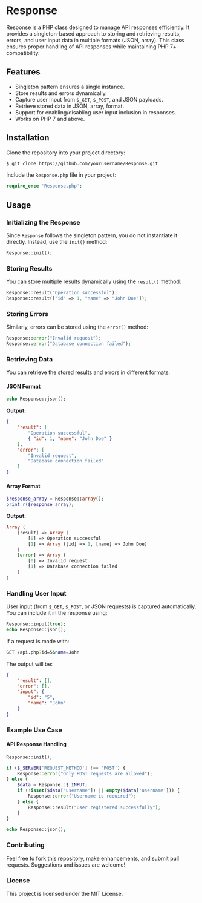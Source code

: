 # Response

Response is a PHP class designed to manage API responses efficiently. It provides a singleton-based approach to storing and retrieving results, errors, and user input data in multiple formats (JSON, array). This class ensures proper handling of API responses while maintaining PHP 7+ compatibility.

## Features
- Singleton pattern ensures a single instance.
- Store results and errors dynamically.
- Capture user input from `$_GET`, `$_POST`, and JSON payloads.
- Retrieve stored data in JSON, array, format.
- Support for enabling/disabling user input inclusion in responses.
- Works on PHP 7 and above.

## Installation
Clone the repository into your project directory:

```sh
$ git clone https://github.com/yourusername/Response.git
```

Include the `Response.php` file in your project:

```php
require_once 'Response.php';
```

## Usage
### Initializing the Response
Since `Response` follows the singleton pattern, you do not instantiate it directly. Instead, use the `init()` method:

```php
Response::init();
```

### Storing Results
You can store multiple results dynamically using the `result()` method:

```php
Response::result("Operation successful");
Response::result(["id" => 1, "name" => "John Doe"]);
```

### Storing Errors
Similarly, errors can be stored using the `error()` method:

```php
Response::error("Invalid request");
Response::error("Database connection failed");
```

### Retrieving Data
You can retrieve the stored results and errors in different formats:

#### JSON Format
```php
echo Response::json();
```
**Output:**
```json
{
    "result": [
        "Operation successful",
        { "id": 1, "name": "John Doe" }
    ],
    "error": [
        "Invalid request",
        "Database connection failed"
    ]
}
```

#### Array Format
```php
$response_array = Response::array();
print_r($response_array);
```
**Output:**
```php
Array (
    [result] => Array (
        [0] => Operation successful
        [1] => Array ([id] => 1, [name] => John Doe)
    )
    [error] => Array (
        [0] => Invalid request
        [1] => Database connection failed
    )
)
```

### Handling User Input
User input (from `$_GET`, `$_POST`, or JSON requests) is captured automatically. You can include it in the response using:

```php
Response::input(true);
echo Response::json();
```
If a request is made with:
```sh
GET /api.php?id=5&name=John
```
The output will be:
```json
{
    "result": [],
    "error": [],
    "input": {
        "id": "5",
        "name": "John"
    }
}
```

### Example Use Case
#### API Response Handling
```php
Response::init();

if ($_SERVER['REQUEST_METHOD'] !== 'POST') {
    Response::error("Only POST requests are allowed");
} else {
    $data = Response::$_INPUT;
    if (!isset($data['username']) || empty($data['username'])) {
        Response::error("Username is required");
    } else {
        Response::result("User registered successfully");
    }
}

echo Response::json();
```

### Contributing
Feel free to fork this repository, make enhancements, and submit pull requests. Suggestions and issues are welcome!

### License
This project is licensed under the MIT License.

